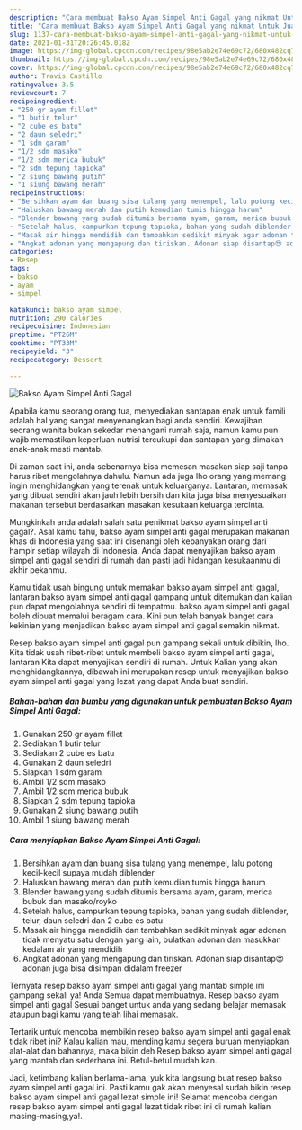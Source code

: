 ```yaml
---
description: "Cara membuat Bakso Ayam Simpel Anti Gagal yang nikmat Untuk Jualan"
title: "Cara membuat Bakso Ayam Simpel Anti Gagal yang nikmat Untuk Jualan"
slug: 1137-cara-membuat-bakso-ayam-simpel-anti-gagal-yang-nikmat-untuk-jualan
date: 2021-01-31T20:26:45.018Z
image: https://img-global.cpcdn.com/recipes/98e5ab2e74e69c72/680x482cq70/bakso-ayam-simpel-anti-gagal-foto-resep-utama.jpg
thumbnail: https://img-global.cpcdn.com/recipes/98e5ab2e74e69c72/680x482cq70/bakso-ayam-simpel-anti-gagal-foto-resep-utama.jpg
cover: https://img-global.cpcdn.com/recipes/98e5ab2e74e69c72/680x482cq70/bakso-ayam-simpel-anti-gagal-foto-resep-utama.jpg
author: Travis Castillo
ratingvalue: 3.5
reviewcount: 7
recipeingredient:
- "250 gr ayam fillet"
- "1 butir telur"
- "2 cube es batu"
- "2 daun seledri"
- "1 sdm garam"
- "1/2 sdm masako"
- "1/2 sdm merica bubuk"
- "2 sdm tepung tapioka"
- "2 siung bawang putih"
- "1 siung bawang merah"
recipeinstructions:
- "Bersihkan ayam dan buang sisa tulang yang menempel, lalu potong kecil-kecil supaya mudah diblender"
- "Haluskan bawang merah dan putih kemudian tumis hingga harum"
- "Blender bawang yang sudah ditumis bersama ayam, garam, merica bubuk dan masako/royko"
- "Setelah halus, campurkan tepung tapioka, bahan yang sudah diblender, telur, daun seledri dan 2 cube es batu"
- "Masak air hingga mendidih dan tambahkan sedikit minyak agar adonan tidak menyatu satu dengan yang lain, bulatkan adonan dan masukkan kedalam air yang mendidih"
- "Angkat adonan yang mengapung dan tiriskan. Adonan siap disantap😍 adonan juga bisa disimpan didalam freezer"
categories:
- Resep
tags:
- bakso
- ayam
- simpel

katakunci: bakso ayam simpel 
nutrition: 290 calories
recipecuisine: Indonesian
preptime: "PT26M"
cooktime: "PT33M"
recipeyield: "3"
recipecategory: Dessert

---
```



![Bakso Ayam Simpel Anti Gagal](https://img-global.cpcdn.com/recipes/98e5ab2e74e69c72/680x482cq70/bakso-ayam-simpel-anti-gagal-foto-resep-utama.jpg)

Apabila kamu seorang orang tua, menyediakan santapan enak untuk famili adalah hal yang sangat menyenangkan bagi anda sendiri. Kewajiban seorang  wanita bukan sekedar menangani rumah saja, namun kamu pun wajib memastikan keperluan nutrisi tercukupi dan santapan yang dimakan anak-anak mesti mantab.

Di zaman  saat ini, anda sebenarnya bisa memesan masakan siap saji tanpa harus ribet mengolahnya dahulu. Namun ada juga lho orang yang memang ingin menghidangkan yang terenak untuk keluarganya. Lantaran, memasak yang dibuat sendiri akan jauh lebih bersih dan kita juga bisa menyesuaikan makanan tersebut berdasarkan masakan kesukaan keluarga tercinta. 



Mungkinkah anda adalah salah satu penikmat bakso ayam simpel anti gagal?. Asal kamu tahu, bakso ayam simpel anti gagal merupakan makanan khas di Indonesia yang saat ini disenangi oleh kebanyakan orang dari hampir setiap wilayah di Indonesia. Anda dapat menyajikan bakso ayam simpel anti gagal sendiri di rumah dan pasti jadi hidangan kesukaanmu di akhir pekanmu.

Kamu tidak usah bingung untuk memakan bakso ayam simpel anti gagal, lantaran bakso ayam simpel anti gagal gampang untuk ditemukan dan kalian pun dapat mengolahnya sendiri di tempatmu. bakso ayam simpel anti gagal boleh dibuat memalui beragam cara. Kini pun telah banyak banget cara kekinian yang menjadikan bakso ayam simpel anti gagal semakin nikmat.

Resep bakso ayam simpel anti gagal pun gampang sekali untuk dibikin, lho. Kita tidak usah ribet-ribet untuk membeli bakso ayam simpel anti gagal, lantaran Kita dapat menyajikan sendiri di rumah. Untuk Kalian yang akan menghidangkannya, dibawah ini merupakan resep untuk menyajikan bakso ayam simpel anti gagal yang lezat yang dapat Anda buat sendiri.

<!--inarticleads1-->

##### Bahan-bahan dan bumbu yang digunakan untuk pembuatan Bakso Ayam Simpel Anti Gagal:

1. Gunakan 250 gr ayam fillet
1. Sediakan 1 butir telur
1. Sediakan 2 cube es batu
1. Gunakan 2 daun seledri
1. Siapkan 1 sdm garam
1. Ambil 1/2 sdm masako
1. Ambil 1/2 sdm merica bubuk
1. Siapkan 2 sdm tepung tapioka
1. Gunakan 2 siung bawang putih
1. Ambil 1 siung bawang merah




<!--inarticleads2-->

##### Cara menyiapkan Bakso Ayam Simpel Anti Gagal:

1. Bersihkan ayam dan buang sisa tulang yang menempel, lalu potong kecil-kecil supaya mudah diblender
1. Haluskan bawang merah dan putih kemudian tumis hingga harum
1. Blender bawang yang sudah ditumis bersama ayam, garam, merica bubuk dan masako/royko
1. Setelah halus, campurkan tepung tapioka, bahan yang sudah diblender, telur, daun seledri dan 2 cube es batu
1. Masak air hingga mendidih dan tambahkan sedikit minyak agar adonan tidak menyatu satu dengan yang lain, bulatkan adonan dan masukkan kedalam air yang mendidih
1. Angkat adonan yang mengapung dan tiriskan. Adonan siap disantap😍 adonan juga bisa disimpan didalam freezer




Ternyata resep bakso ayam simpel anti gagal yang mantab simple ini gampang sekali ya! Anda Semua dapat membuatnya. Resep bakso ayam simpel anti gagal Sesuai banget untuk anda yang sedang belajar memasak ataupun bagi kamu yang telah lihai memasak.

Tertarik untuk mencoba membikin resep bakso ayam simpel anti gagal enak tidak ribet ini? Kalau kalian mau, mending kamu segera buruan menyiapkan alat-alat dan bahannya, maka bikin deh Resep bakso ayam simpel anti gagal yang mantab dan sederhana ini. Betul-betul mudah kan. 

Jadi, ketimbang kalian berlama-lama, yuk kita langsung buat resep bakso ayam simpel anti gagal ini. Pasti kamu gak akan menyesal sudah bikin resep bakso ayam simpel anti gagal lezat simple ini! Selamat mencoba dengan resep bakso ayam simpel anti gagal lezat tidak ribet ini di rumah kalian masing-masing,ya!.

